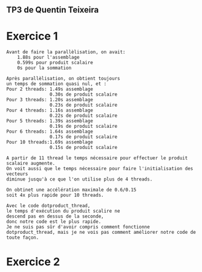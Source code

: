 ## TP3 de Quentin Teixeira

# Exercice 1
    Avant de faire la parallèlisation, on avait:
        1.88s pour l'assemblage
        0.599s pour produit scalaire
        0s pour la sommation
    
    Après parallèlisation, on obtient toujours
    un temps de sommation quasi nul, et :
    Pour 2 threads: 1.49s assemblage
                    0.30s de produit scalaire
    Pour 3 threads: 1.20s assemblage
                    0.23s de produit scalaire
    Pour 4 threads: 1.16s assemblage
                    0.22s de produit scalaire
    Pour 5 threads: 1.39s assemblage
                    0.19s de produit scalaire
    Pour 6 threads: 1.64s assemblage
                    0.17s de produit scalaire
    Pour 10 threads:1.69s assemblage
                    0.15s de produit scalaire
    
    A partir de 11 thread le temps nécessaire pour effectuer le produit scalaire augmente.
    On voit aussi que le temps nécessaire pour faire l'initialisation des vecteurs
    diminue jusqu'à ce que l'on utilise plus de 4 threads.

    On obtinet une accélération maximale de 0.6/0.15
    soit 4x plus rapide pour 10 threads.
    
    Avec le code dotproduct_thread,
    le temps d'exécution du produit scalire ne
    descend pas en dessus de la seconde,
    donc notre code est le plus rapide.
    Je ne suis pas sûr d'avoir compris comment fonctionne dotproduct_thread, mais je ne vois pas comment améliorer notre code de toute façon.

# Exercice 2
